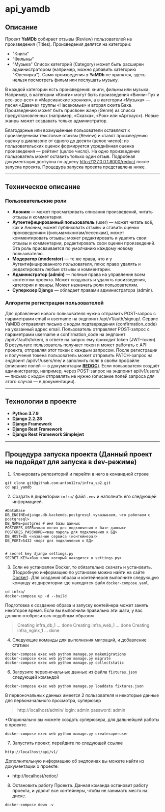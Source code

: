 # api_yamdb

## Описание

Проект **YaMDb** собирает отзывы (Review) пользователей на произведения (Titles).
Произведения делятся на категории:

- "Книги"
- "Фильмы"
- "Музыка"
  Список категорий (Category) может быть расширен администратором (например, можно добавить категорию "Ювелирка").
  Сами произведения в **YaMDb** не хранятся, здесь нельзя посмотреть фильм или послушать музыку.

В каждой категории есть произведения: книги, фильмы или музыка. Например, в категории «Книги» могут быть произведения «Винни-Пух и все-все-все» и «Марсианские хроники», а в категории «Музыка» — песня «Давеча» группы «Насекомые» и вторая сюита Баха.
Произведению может быть присвоен жанр (Genre) из списка предустановленных (например, «Сказка», «Рок» или «Артхаус»). Новые жанры может создавать только администратор.

Благодарные или возмущённые пользователи оставляют к произведениям текстовые отзывы (Review) и ставят произведению оценку в диапазоне от одного до десяти (целое число); из пользовательских оценок формируется усреднённая оценка произведения — рейтинг (целое число).
На одно произведение пользователь может оставить только один отзыв.
Подробная документация доступна по адресу http://127.0.0.1:8000/redoc/ после запуска проекта. Процедура запуска проекта представлена ниже.

---

## Техническое описание

### Пользовательские роли

- **Аноним** — может просматривать описания произведений, читать отзывы и комментарии.
- **Аутентифицированный пользователь** (user) — может читать всё, как и Аноним, может публиковать отзывы и ставить оценки произведениям (фильмам/книгам/песенкам), может комментировать отзывы; может редактировать и удалять свои отзывы и комментарии, редактировать свои оценки произведений. Эта роль присваивается по умолчанию каждому новому пользователю.
- **Модератор (moderator)** — те же права, что и у Аутентифицированного пользователя, плюс право удалять и редактировать любые отзывы и комментарии.
- **Администратор (admin)** — полные права на управление всем контентом проекта. Может создавать и удалять произведения, категории и жанры. Может назначать роли пользователям.
- **Суперюзер Django** — обладает правами администратора (admin).

### Алгоритм регистрации пользователей

Для добавления нового пользователя нужно отправить POST-запрос с параметрами email и username на эндпоинт /api/v1/auth/signup/.
Сервис YaMDB отправляет письмо с кодом подтверждения (confirmation_code) на указанный адрес email.
Пользователь отправляет POST-запрос с параметрами username и confirmation_code на эндпоинт /api/v1/auth/token/, в ответе на запрос ему приходит token (JWT-токен).
В результате пользователь получает токен и может работать с API проекта, отправляя этот токен с каждым запросом.
После регистрации и получения токена пользователь может отправить PATCH-запрос на эндпоинт /api/v1/users/me/ и заполнить поля в своём профайле (описание полей — в документации **[REDOC](http://localhost/redoc/)**).
Если пользователя создаёт администратор, например, через POST-запрос на эндпоинт api/v1/users/ — письмо с кодом отправлять не нужно (описание полей запроса для этого случая — в документации).

---

## Технологии в проекте
- **Python 3.7.9**
- **Django 2.2.28**
- **Django Framework**
- **Django Rest Framework**
- **Django Rest Framework Simplejwt**

---

## Процедура запуска проекта (Данный проект не подойдет для запуска в dev-режиме)

1. Клонировать репозиторий и перейти в него в командной строке
``` 
git clone git@github.com:anton12ru/infra_sp2.git
cd api_yamdb
```

2. Cоздать в директории ```infra/``` файл ```.env``` и наполнить его следующей информацией.
```
#DataBase
DB_ENGINE=django.db.backends.postgresql <указываем, что работаем с postgresql>
DB_NAME=postgres # имя базы данных
POSTGRES_USER=<ваш логин для подключения к базе данных>
POSTGRES_PASSWORD=<ваш пароль для подключения к БД>
DB_HOST=db <название сервиса (контейнера)>
DB_PORT=5432 <порт для подключения к БД>


# secret key django settings.py
SECRET_KEY=<Ваш ключ который находится в settings.py>

```

3. Если не установлен Docker, то обязательно скачать и установить. (Подробную информацию по установке можно найти на сайте [Docker](https://www.docker.com/)). Для создания образа и контейнеров выполните следующую команду из директории где находится файл ```docker-compose.yaml```.
```
cd infra/
docker-compose up -d --build
```
Подготовка к созданию образа и запуску контейнера может занять некоторое время. Если вы выполнили правильно эти шаги, у вас должно отоброзиться подобным образом

> Creating infra_db_1 ... done
> Creating infra_web_1 ... done
> Creating infra_nginx_1 ... done


4. Следующие команды для выполнения миграций, и добавление статики
```
docker-compose exec web python manage.py makemigrations
docker-compose exec web python manage.py migrate
docker-compose exec web python manage.py collectstatic
```

6. Загрузите первоночальные данные из файла ```fixtures.json``` следующей командой
```
docker-compose exec web python manage.py loaddata fixtures.json
```
В первоночальных данных имеется 2 пользователя и некоторые данные для первоначального просмотра, суперюзер
> http://localhost/admin/
> login: admin
> password: admin

*Опционально вы можете создать суперюзера, для дальнейшей работы в проекте.
```
docker-compose exec web python manage.py createsuperuser
```

7. Запустить проект, перейдите по следующей ссылке
```
http://localhost/api/v1/
```
Дополнительную информацию об эндпоинах вы можете найти из документации о проекте:
- http://localhost/redoc/


8. Остановить работу Проекта. Данная команда остановит работу проекта, и удалит все контейнеры, чтобы не занимать место на диске.
```
docker-compose down -v
```
